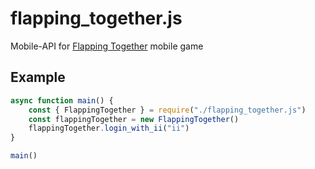 # flapping_together.js
Mobile-API for [Flapping Together](https://play.google.com/store/apps/details?id=net.havana24.flappingtogetheronline) mobile game

## Example
```JavaScript
async function main() {
	const { FlappingTogether } = require("./flapping_together.js")
	const flappingTogether = new FlappingTogether()
	flappingTogether.login_with_ii("ii")
}

main()
```

